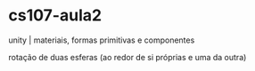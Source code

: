 # cs107-aula2
unity | materiais, formas primitivas e componentes

rotação de duas esferas (ao redor de si próprias e uma da outra)
